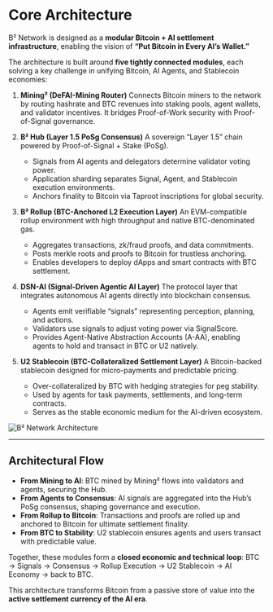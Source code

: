 # Core Architecture

B² Network is designed as a **modular Bitcoin + AI settlement infrastructure**, enabling the vision of
**“Put Bitcoin in Every AI’s Wallet.”**

The architecture is built around **five tightly connected modules**, each solving a key challenge in unifying Bitcoin, AI Agents, and Stablecoin economies:

1. **Mining² (DeFAI-Mining Router)**
   Connects Bitcoin miners to the network by routing hashrate and BTC revenues into staking pools, agent wallets, and validator incentives.
   It bridges Proof-of-Work security with Proof-of-Signal governance.

2. **B² Hub (Layer 1.5 PoSg Consensus)**
   A sovereign “Layer 1.5” chain powered by Proof-of-Signal + Stake (PoSg).
   - Signals from AI agents and delegators determine validator voting power.
   - Application sharding separates Signal, Agent, and Stablecoin execution environments.
   - Anchors finality to Bitcoin via Taproot inscriptions for global security.

3. **B² Rollup (BTC-Anchored L2 Execution Layer)**
   An EVM-compatible rollup environment with high throughput and native BTC-denominated gas.
   - Aggregates transactions, zk/fraud proofs, and data commitments.
   - Posts merkle roots and proofs to Bitcoin for trustless anchoring.
   - Enables developers to deploy dApps and smart contracts with BTC settlement.

4. **DSN-AI (Signal-Driven Agentic AI Layer)**
   The protocol layer that integrates autonomous AI agents directly into blockchain consensus.
   - Agents emit verifiable “signals” representing perception, planning, and actions.
   - Validators use signals to adjust voting power via SignalScore.
   - Provides Agent-Native Abstraction Accounts (A-AA), enabling agents to hold and transact in BTC or U2 natively.

5. **U2 Stablecoin (BTC-Collateralized Settlement Layer)**
   A Bitcoin-backed stablecoin designed for micro-payments and predictable pricing.
   - Over-collateralized by BTC with hedging strategies for peg stability.
   - Used by agents for task payments, settlements, and long-term contracts.
   - Serves as the stable economic medium for the AI-driven ecosystem.

![B² Network Architecture](https://github.com/user-attachments/assets/43babba0-f08c-4621-a16e-e1efb30218d7)

---

## Architectural Flow

- **From Mining to AI**: BTC mined by Mining² flows into validators and agents, securing the Hub.
- **From Agents to Consensus**: AI signals are aggregated into the Hub’s PoSg consensus, shaping governance and execution.
- **From Rollup to Bitcoin**: Transactions and proofs are rolled up and anchored to Bitcoin for ultimate settlement finality.
- **From BTC to Stability**: U2 stablecoin ensures agents and users transact with predictable value.

Together, these modules form a **closed economic and technical loop**:
BTC → Signals → Consensus → Rollup Execution → U2 Stablecoin → AI Economy → back to BTC.

This architecture transforms Bitcoin from a passive store of value into the **active settlement currency of the AI era**.
